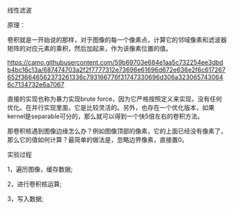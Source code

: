 线性滤波

原理：

卷积就是一开始说的那样，对于图像的每一个像素点，计算它的邻域像素和滤波器矩阵的对应元素的乘积，然后加起来，作为该像素位置的值。 

https://camo.githubusercontent.com/59b69703e684e1aa5c732254ee3dbdb4bc16c13a/687474703a2f2f7777312e73696e61696d672e636e2f6c617267652f36646562373261336c793166776f31747330696d306a3230657430646c7134732e6a7067

直接的实现也称为暴力实现brute force，因为它严格按照定义来实现，没有任何优化。在并行实现里面，它是比较灵活的。另外，也存在一个优化版本，如果kernel是separable可分的，那么就可以得到一个快5倍左右的卷积方法。

那卷积核遇到图像边缘怎么办？例如图像顶部的像素，它的上面已经没有像素了，那么它的值如何计算？最简单的做法是，忽略边界像素，直接置0。

实验过程

1，遍历图像，缓存数据;

2，进行卷积核运算;

3，写入数据;
